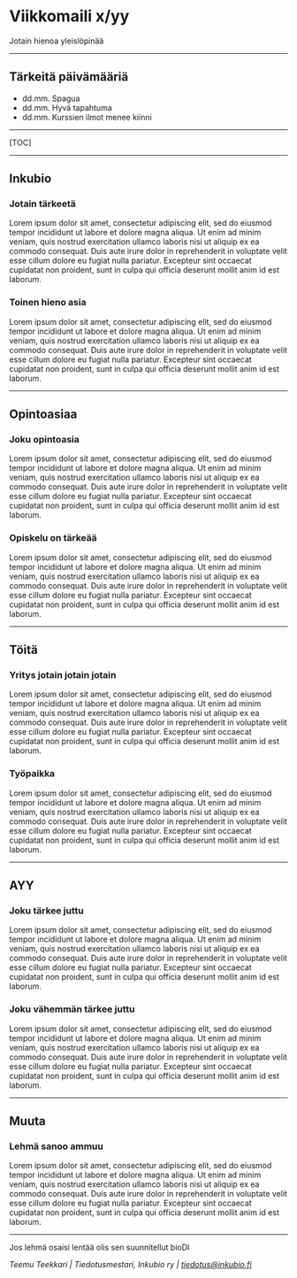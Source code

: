 # Viikkomaili x/yy

Jotain hienoa yleislöpinää

***

## Tärkeitä päivämääriä
- dd.mm. Spagua
- dd.mm. Hyvä tapahtuma
- dd.mm. Kurssien ilmot menee kiinni

***

[TOC]

***

## Inkubio

### Jotain tärkeetä
Lorem ipsum dolor sit amet, consectetur adipiscing elit,
sed do eiusmod tempor incididunt ut labore et dolore magna aliqua. 
Ut enim ad minim veniam, quis nostrud exercitation ullamco 
laboris nisi ut aliquip ex ea commodo consequat. Duis aute 
irure dolor in reprehenderit in voluptate velit esse cillum 
dolore eu fugiat nulla pariatur. Excepteur sint occaecat cupidatat 
non proident, sunt in culpa qui officia deserunt mollit anim id est laborum.

### Toinen hieno asia
Lorem ipsum dolor sit amet, consectetur adipiscing elit,
sed do eiusmod tempor incididunt ut labore et dolore magna aliqua. 
Ut enim ad minim veniam, quis nostrud exercitation ullamco 
laboris nisi ut aliquip ex ea commodo consequat. Duis aute 
irure dolor in reprehenderit in voluptate velit esse cillum 
dolore eu fugiat nulla pariatur. Excepteur sint occaecat cupidatat 
non proident, sunt in culpa qui officia deserunt mollit anim id est laborum.

***

## Opintoasiaa

### Joku opintoasia
Lorem ipsum dolor sit amet, consectetur adipiscing elit,
sed do eiusmod tempor incididunt ut labore et dolore magna aliqua. 
Ut enim ad minim veniam, quis nostrud exercitation ullamco 
laboris nisi ut aliquip ex ea commodo consequat. Duis aute 
irure dolor in reprehenderit in voluptate velit esse cillum 
dolore eu fugiat nulla pariatur. Excepteur sint occaecat cupidatat 
non proident, sunt in culpa qui officia deserunt mollit anim id est laborum.

### Opiskelu on tärkeää
Lorem ipsum dolor sit amet, consectetur adipiscing elit,
sed do eiusmod tempor incididunt ut labore et dolore magna aliqua. 
Ut enim ad minim veniam, quis nostrud exercitation ullamco 
laboris nisi ut aliquip ex ea commodo consequat. Duis aute 
irure dolor in reprehenderit in voluptate velit esse cillum 
dolore eu fugiat nulla pariatur. Excepteur sint occaecat cupidatat 
non proident, sunt in culpa qui officia deserunt mollit anim id est laborum.

***

## Töitä

### Yritys jotain jotain jotain
Lorem ipsum dolor sit amet, consectetur adipiscing elit,
sed do eiusmod tempor incididunt ut labore et dolore magna aliqua. 
Ut enim ad minim veniam, quis nostrud exercitation ullamco 
laboris nisi ut aliquip ex ea commodo consequat. Duis aute 
irure dolor in reprehenderit in voluptate velit esse cillum 
dolore eu fugiat nulla pariatur. Excepteur sint occaecat cupidatat 
non proident, sunt in culpa qui officia deserunt mollit anim id est laborum.

### Työpaikka
Lorem ipsum dolor sit amet, consectetur adipiscing elit,
sed do eiusmod tempor incididunt ut labore et dolore magna aliqua. 
Ut enim ad minim veniam, quis nostrud exercitation ullamco 
laboris nisi ut aliquip ex ea commodo consequat. Duis aute 
irure dolor in reprehenderit in voluptate velit esse cillum 
dolore eu fugiat nulla pariatur. Excepteur sint occaecat cupidatat 
non proident, sunt in culpa qui officia deserunt mollit anim id est laborum.

***

## AYY

### Joku tärkee juttu
Lorem ipsum dolor sit amet, consectetur adipiscing elit,
sed do eiusmod tempor incididunt ut labore et dolore magna aliqua. 
Ut enim ad minim veniam, quis nostrud exercitation ullamco 
laboris nisi ut aliquip ex ea commodo consequat. Duis aute 
irure dolor in reprehenderit in voluptate velit esse cillum 
dolore eu fugiat nulla pariatur. Excepteur sint occaecat cupidatat 
non proident, sunt in culpa qui officia deserunt mollit anim id est laborum.

### Joku vähemmän tärkee juttu
Lorem ipsum dolor sit amet, consectetur adipiscing elit,
sed do eiusmod tempor incididunt ut labore et dolore magna aliqua. 
Ut enim ad minim veniam, quis nostrud exercitation ullamco 
laboris nisi ut aliquip ex ea commodo consequat. Duis aute 
irure dolor in reprehenderit in voluptate velit esse cillum 
dolore eu fugiat nulla pariatur. Excepteur sint occaecat cupidatat 
non proident, sunt in culpa qui officia deserunt mollit anim id est laborum.

***

## Muuta

### Lehmä sanoo ammuu
Lorem ipsum dolor sit amet, consectetur adipiscing elit,
sed do eiusmod tempor incididunt ut labore et dolore magna aliqua. 
Ut enim ad minim veniam, quis nostrud exercitation ullamco 
laboris nisi ut aliquip ex ea commodo consequat. Duis aute 
irure dolor in reprehenderit in voluptate velit esse cillum 
dolore eu fugiat nulla pariatur. Excepteur sint occaecat cupidatat 
non proident, sunt in culpa qui officia deserunt mollit anim id est laborum.

***

Jos lehmä osaisi lentää olis sen suunnitellut bioDI  

*Teemu Teekkari | Tiedotusmestari, Inkubio ry | tiedotus@inkubio.fi*


